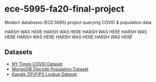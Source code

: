 # ece-5995-fa20-final-project
Modern databases (ECE:5995) project querying COVID &amp; population data


HARSH WAS HERE
HARSH WAS HERE
HARSH WAS HERE
HARSH WAS HERE
HARSH WAS HERE
HARSH WAS HERE
HARSH WAS HERE


## Datasets
- [NY Times COVID Dataset](https://github.com/nytimes/covid-19-data)
- [MongoDB Zipcode Population Dataset](https://media.mongodb.org/zips.json)
- [Kaggle ZIP/FIPS Lookup Dataset](https://www.kaggle.com/danofer/zipcodes-county-fips-crosswalk)
